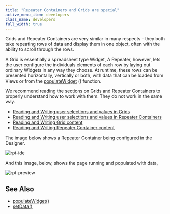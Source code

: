 ```yaml
---
title: "Repeater Containers and Grids are special"
active_menu_item: developers
class_name: developers
full_width: true
---
```



Grids and Repeater Containers are very similar in many respects - they both take repeating rows of data and display them in one object, often with the ability to scroll through the rows.

A Grid is essentially a spreadsheet type Widget, A Repeater, however, lets the user configure the individuals elements of each row by laying out ordinary Widgets in any way they choose. At runtime, these rows can be presented horizontally, vertically or both, with data that can be loaded from Views or from the [populateWidget](/developers/user-guide/scripting-apis/client-api/widget-data-state-manipulation/populatewidget/) () function.

We recommend reading the sections on Grids and Repeater Containers to properly understand how to work with them. They do not work in the same way.

 - [Reading and Writing user selections and values in Grids](/developers/user-guide/scripting-apis/client-scripting-overview/scripting-with-javascript/widget-reading-writing/widget-values-reading-writing-user-entered-data/grids-repeater-containers)
 - [Reading and Writing user selections and values in Repeater Containers](/developers/user-guide/scripting-apis/client-scripting-overview/scripting-with-javascript/widget-reading-writing/widget-values-reading-writing-user-entered-data/repeater-containers)
 - [Reading and Writing Grid content](/developers/user-guide/scripting-apis/client-scripting-overview/scripting-with-javascript/widget-reading-writing/widget-content-reading-and-writing/widgetcontentgrids-repeater-containers)
 - [Reading and Writing Repeater Container content](/developers/user-guide/scripting-apis/client-scripting-overview/scripting-with-javascript/widget-reading-writing/widget-content-reading-and-writing/widgetcontentrepeater-containers)

The image below shows a Repeater Container being configured in the Designer.

![rpt-ide](/img/docs/rpt-ide.zoom68.png)

And this image, below, shows the page running and populated with data,

![rpt-preview](/img/docs/rpt-preview.zoom69.png)

## See Also

 - [populateWidget()](/developers/user-guide/scripting-apis/client-api/widget-data-state-manipulation/populatewidget/)
 - [setData()](/developers/user-guide/scripting-apis/client-api/widget-data-state-manipulation/setdata)

